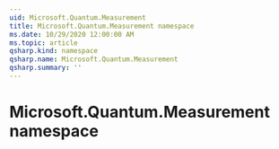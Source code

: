 ```yaml
---
uid: Microsoft.Quantum.Measurement
title: Microsoft.Quantum.Measurement namespace
ms.date: 10/29/2020 12:00:00 AM
ms.topic: article
qsharp.kind: namespace
qsharp.name: Microsoft.Quantum.Measurement
qsharp.summary: ''
---
```


# Microsoft.Quantum.Measurement namespace



